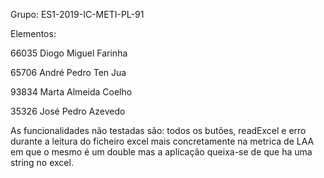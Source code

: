 Grupo:
ES1-2019-IC-METI-PL-91

Elementos:

66035 Diogo Miguel Farinha

65706 André Pedro Ten Jua

93834 Marta Almeida Coelho

35326 José Pedro Azevedo

As funcionalidades não testadas são: todos os butões, readExcel e erro durante a leitura do ficheiro excel mais concretamente na metrica de LAA em que o mesmo é um double mas a aplicação queixa-se de que ha uma string no excel.
